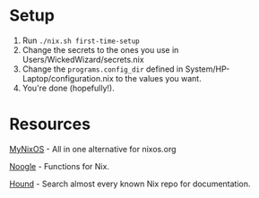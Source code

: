 # Setup
1. Run `./nix.sh first-time-setup`
2. Change the secrets to the ones you use in Users/WickedWizard/secrets.nix
3. Change the `programs.config_dir` defined in System/HP-Laptop/configuration.nix to the values you want.
4. You're done (hopefully!).

# Resources

[MyNixOS](https://mynixos.com/) - All in one alternative for nixos.org

[Noogle](https://noogle.dev/) - Functions for Nix.

[Hound](https://search.nix.gsc.io/) - Search almost every known Nix repo for documentation.
